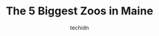 ---
layout: ampstory
image: https://i0.wp.com/paketmu.com/wp-content/uploads/2023/06/yorks-wild-kingdom-0-in-maine-1686371890.jpeg?resize=640,853
author: techidn
featured: false
description: Explore the diverse Zoo scene in Maine, home to an incredible selection of 5 establishments catering to every taste. Whether youre in search of iconic favorites or undiscovered treasures, M
title: The 5 Biggest Zoos in Maine
cover:
   title: The 5 Biggest Zoos in Maine
   subtitle: RICKPATE
   background: https://paketmu.com/wp-content/uploads/2023/06/yorks-wild-kingdom-0-in-maine-1686371890.jpeg

pages: 
 - layout: thirds
   top: <h1>#1 Yorks Wild Kingdom</h1>
   bottom: "<p>This place is awesome for small kids excited to see a few cool animals, but honestly underwhelming and kind of disheartening for anyone with half a brain.. The animals ar</p>"
   background: https://paketmu.com/wp-content/uploads/2023/06/yorks-wild-kingdom-1-in-maine-1686371891.jpeg
   backgroundblur: true
 - layout: thirds
   top: <h1>#2 Maine Wildlife Park</h1>
   bottom: "<p>This is a great spot for people of all ages. The zoo is easily navigated and has a moose. Ive never seen one before and was really excited to finally get to. Some of the</p>"
   background: https://paketmu.com/wp-content/uploads/2023/06/yorks-wild-kingdom-2-in-maine-1686371891.jpeg
   cta:
      link: https://paketmu.com/the-5-biggest-zoos-in-maine/
      text: The 5 Biggest Zoos in Maine
 - layout: thirds
   top: <h1>#3 DEW Haven | Maine Zoo and Rescue</h1>
   bottom: "<p>Such a good place to bring your little ones! They love the animals, and it has so much room its hardly crowded. People complain about the fences, but thats how you keep</p>"
   background: https://paketmu.com/wp-content/uploads/2023/06/yorks-wild-kingdom-3-in-maine-1686371892.jpeg
   cta:
      link: https://paketmu.com/the-5-biggest-zoos-in-maine/
      text: The 5 Biggest Zoos in Maine
 - layout: thirds
   top: <h1>#4 Kisma Preserve</h1>
   bottom: "<p>Trenton, ME 04605, United States</p>"
   background: https://images.unsplash.com/photo-1567360425618-1594206637d2?ixlib=rb-4.0.3&ixid=MnwxMjA3fDB8MHxwaG90by1wYWdlfHx8fGVufDB8fHx8&auto=format&fit=crop&w=640&h=853&q=80
   cta:
      link: https://paketmu.com/the-5-biggest-zoos-in-maine/
      text: The 5 Biggest Zoos in Maine
 - layout: thirds
   top: <h1>#5 Portland Zoo</h1>
   bottom: "<p>41 Fox St, Portland, ME 04101, United States</p>"
   background: https://images.unsplash.com/photo-1515405295579-ba7b45403062?ixlib=rb-4.0.3&ixid=MnwxMjA3fDB8MHxwaG90by1wYWdlfHx8fGVufDB8fHx8&auto=format&fit=crop&w=640&h=853&q=80
   cta:
      link: https://paketmu.com/the-5-biggest-zoos-in-maine/
      text: The 5 Biggest Zoos in Maine

 - layout: thirds
   middle: Continue reading...
   background: https://images.unsplash.com/photo-1534312527009-56c7016453e6?ixlib=rb-4.0.3&ixid=MnwxMjA3fDB8MHxwaG90by1wYWdlfHx8fGVufDB8fHx8&auto=format&fit=crop&w=640&h=853&q=80
   cta:
      link: https://paketmu.com/the-5-biggest-zoos-in-maine/
      text: The 5 Biggest Zoos in Maine
      
---